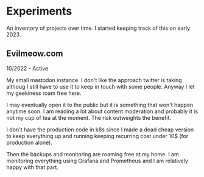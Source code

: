 # Experiments

An inventory of projects over time. I started keeping track of this on early 2023.

## Evilmeow.com
10/2022 - Active

My small mastodon instance. I don't like the approach twitter is taking althoug I still have to use it to keep in touch with some people. Anyway I let my geekiness roam free here.

I may eventually open it to the public but it is something that won't happen anytime soon. I am reading a lot about content moderation and probably it is not my cup of tea at the moment. The risk outweights the benefit.

I don't have the production code in k8s since I made a dead cheap version to keep everything up and running keeping recurring cost under 10$ (for production alone).

Then the backups and monitoring are roaming free at my home. I am monitoring everything using Grafana and Prometheus and I am relatively happy with that part.
